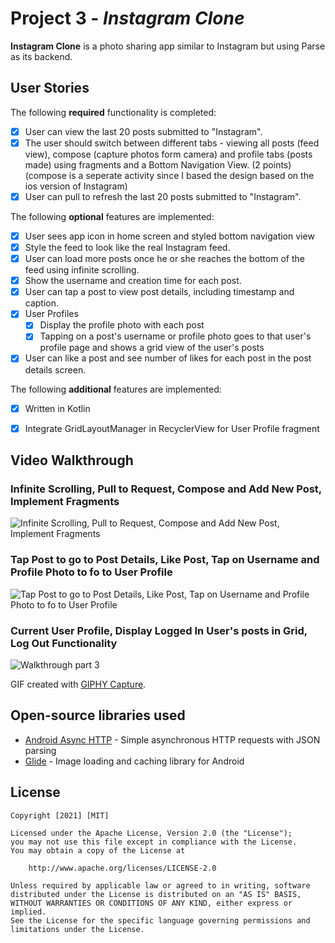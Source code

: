 # Project 3 - *Instagram Clone*

**Instagram Clone** is a photo sharing app similar to Instagram but using Parse as its backend.

## User Stories

The following **required** functionality is completed:

- [x] User can view the last 20 posts submitted to "Instagram".
- [x] The user should switch between different tabs - viewing all posts (feed view), compose (capture photos form camera) and profile tabs (posts made) using fragments and a Bottom Navigation View. (2 points) (compose is a seperate activity since I based the design based on the ios version of Instagram)
- [x] User can pull to refresh the last 20 posts submitted to "Instagram".

The following **optional** features are implemented:

- [x] User sees app icon in home screen and styled bottom navigation view
- [x] Style the feed to look like the real Instagram feed.
- [x] User can load more posts once he or she reaches the bottom of the feed using infinite scrolling.
- [x] Show the username and creation time for each post.
- [x] User can tap a post to view post details, including timestamp and caption.
- [x] User Profiles
  - [x] Display the profile photo with each post
  - [x] Tapping on a post's username or profile photo goes to that user's profile page and shows a grid view of the user's posts 
- [x] User can like a post and see number of likes for each post in the post details screen.

The following **additional** features are implemented:
- [x] Written in Kotlin
- [x] Integrate GridLayoutManager in RecyclerView for User Profile fragment


## Video Walkthrough

### Infinite Scrolling, Pull to Request, Compose and Add New Post, Implement Fragments
<img src='walkthough-asmt3pt2-1.gif' title='Login and Add Post Walkthrough' width='Infinite Scrolling, Pull to Request, Compose and Add New Post, Implement Fragments' alt='Infinite Scrolling, Pull to Request, Compose and Add New Post, Implement Fragments' />

### Tap Post to go to Post Details, Like Post, Tap on Username and Profile Photo to fo to User Profile
<img src='walkthough-asmt3pt2-2.gif' title='Tap Post to go to Post Details, Like Post, Tap on Username and Profile Photo to fo to User Profile' width='' alt='Tap Post to go to Post Details, Like Post, Tap on Username and Profile Photo to fo to User Profile' />

### Current User Profile, Display Logged In User's posts in Grid, Log Out Functionality
<img src='walkthough-asmt3pt2-3.gif' title='Walkthrough part 3' width='' alt='Walkthrough part 3' />


GIF created with [GIPHY Capture](https://giphy.com/apps/giphycapture).

## Open-source libraries used

- [Android Async HTTP](https://github.com/codepath/CPAsyncHttpClient) - Simple asynchronous HTTP requests with JSON parsing
- [Glide](https://github.com/bumptech/glide) - Image loading and caching library for Android

## License

    Copyright [2021] [MIT]

    Licensed under the Apache License, Version 2.0 (the "License");
    you may not use this file except in compliance with the License.
    You may obtain a copy of the License at

        http://www.apache.org/licenses/LICENSE-2.0

    Unless required by applicable law or agreed to in writing, software
    distributed under the License is distributed on an "AS IS" BASIS,
    WITHOUT WARRANTIES OR CONDITIONS OF ANY KIND, either express or implied.
    See the License for the specific language governing permissions and
    limitations under the License.
